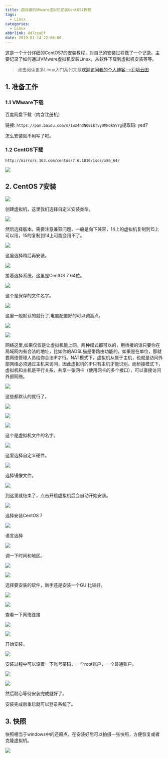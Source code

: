 ```yaml
---
title: 超详细的VMware虚拟机安装CentOS7教程
tags:
  - Linux
categories:
  - Linux
abbrlink: 4d7cca6f
date: 2019-01-14 22:00:00
---
```


这是一个十分详细的CentOS7的安装教程，对自己的安装过程做了一个记录。主要记录了如何通过VMware虚拟机安装Linux，从软件下载到虚拟机安装等等。

<!--more-->

> 点击阅读更多Linux入门系列文章[欢迎访问我的个人博客-->幻境云图](https://www.lixueduan.com/categories/Linux/)

## 1. 准备工作

### 1.1 VMware下载

百度网盘下载（内含注册机）

链接: `https://pan.baidu.com/s/1wz4hdNQBikTvyUMNokSVYg`提取码: yed7

怎么安装就不用写了吧。

### 1.2 CentOS下载

`http://mirrors.163.com/centos/7.6.1810/isos/x86_64/`

![](https://github.com/illusorycloud/illusorycloud.github.io/raw/hexo/myImages/linux/software-install/centos7-down.png)

## 2. CentOS 7安装

![](https://github.com/illusorycloud/illusorycloud.github.io/raw/hexo/myImages/linux/centos7-install/1-create-vm.png)

创建虚拟机，这里我们选择自定义安装类型。

![](https://github.com/illusorycloud/illusorycloud.github.io/raw/hexo/myImages/linux/centos7-install/2-custom-install.png)

然后选择版本，需要注意兼容问题，一般是向下兼容，14上的虚拟机复制到15上可以用，15的复制到14上可能会用不了。

![](https://github.com/illusorycloud/illusorycloud.github.io/raw/hexo/myImages/linux/centos7-install/3-version-select.png)

这里选择稍后再安装。

![](https://github.com/illusorycloud/illusorycloud.github.io/raw/hexo/myImages/linux/centos7-install/4-after-install.png)

接着选择系统，这里是CentOS 7 64位。

![](https://github.com/illusorycloud/illusorycloud.github.io/raw/hexo/myImages/linux/centos7-install/5-system-select.png)

这个是保存的文件名字。

![](https://github.com/illusorycloud/illusorycloud.github.io/raw/hexo/myImages/linux/centos7-install/6-filename.png)

这里一般默认的就行了,电脑配置好的可以调高点。

![](https://github.com/illusorycloud/illusorycloud.github.io/raw/hexo/myImages/linux/centos7-install/7-cpu-select.png)

![](https://github.com/illusorycloud/illusorycloud.github.io/raw/hexo/myImages/linux/centos7-install/8-memory-select.png)

网络这里,如果仅仅是让虚拟机能上网，两种模式都可以的，用桥接的话只要你在局域网内有合法的地址，比如你的ADSL猫是带路由功能的，如果是在单位，那就要网络管理人员给你合法IP才行。NAT模式下，虚拟机从属于主机，也就是访问外部网络必须通过主机来访问，因此虚拟机的IP只有主机才能识别。而桥接模式下，虚拟机和主机是平行关系，共享一张网卡（使用网卡的多个接口），可以直接访问外部网络。

![](https://github.com/illusorycloud/illusorycloud.github.io/raw/hexo/myImages/linux/centos7-install/9-network-select.png)

这些都默认的就行了。

![](https://github.com/illusorycloud/illusorycloud.github.io/raw/hexo/myImages/linux/centos7-install/10-IO-select.png)

![](https://github.com/illusorycloud/illusorycloud.github.io/raw/hexo/myImages/linux/centos7-install/11-disk-select.png)

![](https://github.com/illusorycloud/illusorycloud.github.io/raw/hexo/myImages/linux/centos7-install/12-newdisk-select.png)

这个是虚拟机文件的名字。

![](https://github.com/illusorycloud/illusorycloud.github.io/raw/hexo/myImages/linux/centos7-install/14-filename.png)

这里选择自定义硬件。

![](https://github.com/illusorycloud/illusorycloud.github.io/raw/hexo/myImages/linux/centos7-install/15-custom.png)

选择镜像文件。

![](https://github.com/illusorycloud/illusorycloud.github.io/raw/hexo/myImages/linux/centos7-install/17-file-select.png)

到这里就结束了，点击开启虚拟机后会自动开始安装。

![](https://github.com/illusorycloud/illusorycloud.github.io/raw/hexo/myImages/linux/centos7-install/18-start.png)

选择安装CentOS 7

![](https://github.com/illusorycloud/illusorycloud.github.io/raw/hexo/myImages/linux/centos7-install/19-setup.png)

语言选择

![](https://github.com/illusorycloud/illusorycloud.github.io/raw/hexo/myImages/linux/centos7-install/20-language.png)

调一下时间和地区。

![](https://github.com/illusorycloud/illusorycloud.github.io/raw/hexo/myImages/linux/centos7-install/21-time.png)

![](https://github.com/illusorycloud/illusorycloud.github.io/raw/hexo/myImages/linux/centos7-install/22-time2.png)

选择要安装的软件，新手还是安装一个GUI比较好。

![](https://github.com/illusorycloud/illusorycloud.github.io/raw/hexo/myImages/linux/centos7-install/23-software1.png)

![](https://github.com/illusorycloud/illusorycloud.github.io/raw/hexo/myImages/linux/centos7-install/24-software2.png)

查看一下网络连接

![](https://github.com/illusorycloud/illusorycloud.github.io/raw/hexo/myImages/linux/centos7-install/25-network-set1.png)

![](https://github.com/illusorycloud/illusorycloud.github.io/raw/hexo/myImages/linux/centos7-install/26-network-set2.png)

开始安装。

![](https://github.com/illusorycloud/illusorycloud.github.io/raw/hexo/myImages/linux/centos7-install/27-begin-install.png)

安装过程中可以设置一下账号密码，一个root账户，一个普通账户。

![](https://github.com/illusorycloud/illusorycloud.github.io/raw/hexo/myImages/linux/centos7-install/28-password-set1.png)

![](https://github.com/illusorycloud/illusorycloud.github.io/raw/hexo/myImages/linux/centos7-install/29-password-set2.png)

然后耐心等待安装完成就好了。

安装完成后重启就可以登录系统了。

## 3. 快照

快照相当于windows中的还原点。在安装好后可以拍摄一张快照，方便恢复或者克隆虚拟机。

![](https://github.com/illusorycloud/illusorycloud.github.io/raw/hexo/myImages/linux/centos7-install/30-backup1.png)

